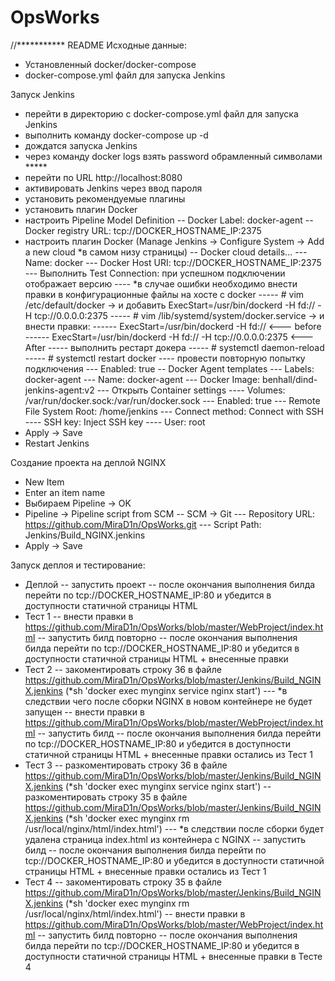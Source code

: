 # OpsWorks
//*********** README
Исходные данные:
- Установленный docker/docker-compose
- docker-compose.yml файл для запуска Jenkins

Запуск Jenkins
- перейти в директорию с docker-compose.yml файл для запуска Jenkins
- выполнить команду docker-compose up -d
- дождатся запуска Jenkins
- через команду docker logs <CONTAINER ID> взять password обрамленный символами *****
- перейти по URL http://localhost:8080
- активировать Jenkins через ввод пароля
- установить рекомендуемые плагины
- установить плагин Docker
- настроить Pipeline Model Definition
-- Docker Label: docker-agent
-- Docker registry URL: tcp://DOCKER_HOSTNAME_IP:2375
- настроить плагин Docker (Manage Jenkins -> Configure System -> Add a new cloud *в самом низу страницы)
-- Docker cloud details...
--- Name: docker
--- Docker Host URI: tcp://DOCKER_HOSTNAME_IP:2375
--- Выполнить Test Connection: при успешном подключении отображает версию
---- *в случае ошибки необходимо внести правки в конфигурационные файлы на хосте с docker
----- # vim /etc/default/docker -> и добавить ExecStart=/usr/bin/dockerd -H fd:// -H tcp://0.0.0.0:2375
----- # vim /lib/systemd/system/docker.service -> и внести правки:
------ ExecStart=/usr/bin/dockerd -H fd://                <--- before
------ ExecStart=/usr/bin/dockerd -H fd:// -H tcp://0.0.0.0:2375    <--- After
----- выполнить рестарт докера
----- # systemctl daemon-reload
----- # systemctl restart docker
---- провести повторную попытку подключения
--- Enabled: true
-- Docker Agent templates
--- Labels: docker-agent
--- Name: docker-agent
--- Docker Image: benhall/dind-jenkins-agent:v2
--- Открыть Container settings
---- Volumes: /var/run/docker.sock:/var/run/docker.sock
--- Enabled: true
--- Remote File System Root: /home/jenkins
--- Connect method: Connect with SSH
---- SSH key: Inject SSH key
---- User: root
- Apply -> Save
- Restart Jenkins

Создание проекта на деплой NGINX
- New Item
- Enter an item name
- Выбираем Pipeline -> OK
- Pipeline -> Pipeline script from SCM
-- SCM -> Git
--- Repository URL: https://github.com/MiraD1n/OpsWorks.git
--- Script Path: Jenkins/Build_NGINX.jenkins
- Apply -> Save

Запуск деплоя и тестирование:
- Деплой
-- запустить проект
-- после окончания выполнения билда перейти по tcp://DOCKER_HOSTNAME_IP:80 и убедится в доступности статичной страницы HTML
- Тест 1 
-- внести правки в https://github.com/MiraD1n/OpsWorks/blob/master/WebProject/index.html
-- запустить билд повторно
-- после окончания выполнения билда перейти по tcp://DOCKER_HOSTNAME_IP:80 и убедится в доступности статичной страницы HTML + внесенные правки
- Тест 2
-- закоментировать строку 36 в файле https://github.com/MiraD1n/OpsWorks/blob/master/Jenkins/Build_NGINX.jenkins (*sh 'docker exec mynginx service nginx start')
--- *в следствии чего после сборки NGINX в новом контейнере не будет запущен
-- внести правки в https://github.com/MiraD1n/OpsWorks/blob/master/WebProject/index.html
-- запустить билд
-- после окончания выполнения билда перейти по tcp://DOCKER_HOSTNAME_IP:80 и убедится в доступности статичной страницы HTML + внесенные правки остались из Тест 1
- Тест 3
-- разкоментировать строку 36 в файле https://github.com/MiraD1n/OpsWorks/blob/master/Jenkins/Build_NGINX.jenkins (*sh 'docker exec mynginx service nginx start')
-- разкоментировать строку 35 в файле https://github.com/MiraD1n/OpsWorks/blob/master/Jenkins/Build_NGINX.jenkins (*sh 'docker exec mynginx rm /usr/local/nginx/html/index.html')
--- *в следствии после сборки будет удалена страница index.html из контейнера с NGINX
-- запустить билд
-- после окончания выполнения билда перейти по tcp://DOCKER_HOSTNAME_IP:80 и убедится в доступности статичной страницы HTML + внесенные правки остались из Тест 1
- Тест 4
-- закоментировать строку 35 в файле https://github.com/MiraD1n/OpsWorks/blob/master/Jenkins/Build_NGINX.jenkins (*sh 'docker exec mynginx rm /usr/local/nginx/html/index.html')
-- внести правки в https://github.com/MiraD1n/OpsWorks/blob/master/WebProject/index.html
-- запустить билд повторно
-- после окончания выполнения билда перейти по tcp://DOCKER_HOSTNAME_IP:80 и убедится в доступности статичной страницы HTML + внесенные правки в Тесте 4





